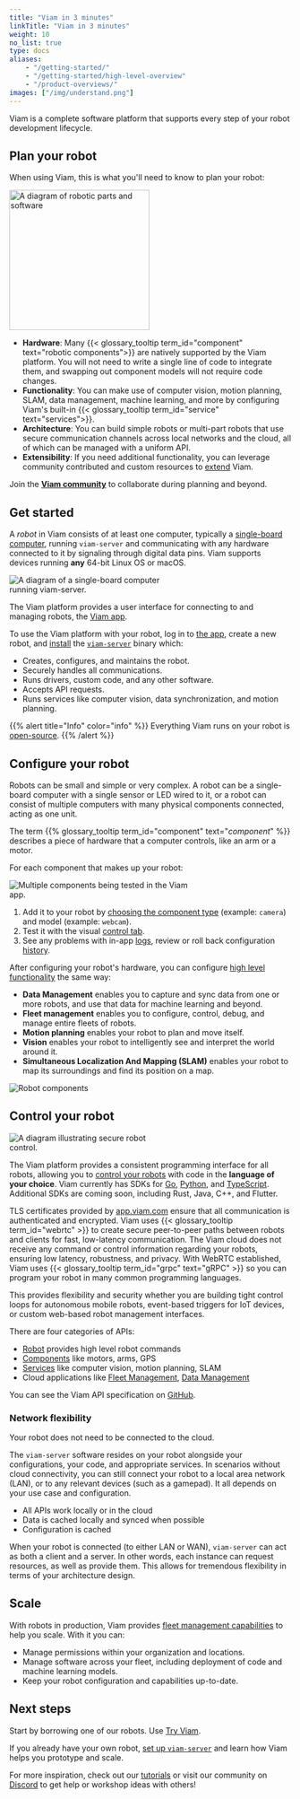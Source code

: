 ```yaml
---
title: "Viam in 3 minutes"
linkTitle: "Viam in 3 minutes"
weight: 10
no_list: true
type: docs
aliases:
    - "/getting-started/"
    - "/getting-started/high-level-overview"
    - "/product-overviews/"
images: ["/img/understand.png"]
---
```


Viam is a complete software platform that supports every step of your robot development lifecycle.

## Plan your robot

When using Viam, this is what you'll need to know to plan your robot:

<img src="https://assets-global.website-files.com/62fba5686b6d47fe2a1ed2a6/633d91b848050946efcf0690_viam-overview-illustrations-build.svg" alt="A diagram of robotic parts and software" class="alignright" style="width:250px;"></img>

- **Hardware**:
Many {{< glossary_tooltip term_id="component" text="robotic components">}} are natively supported by the Viam platform.
You will not need to write a single line of code to integrate them, and swapping out component models will not require code changes.
- **Functionality**:
You can make use of computer vision, motion planning, SLAM, data management, machine learning, and more by configuring Viam's built-in {{< glossary_tooltip term_id="service" text="services">}}.
- **Architecture**:
You can build simple robots or multi-part robots that use secure communication channels across local networks and the cloud, all of which can be managed with a uniform API.
- **Extensibility**: If you need additional functionality, you can leverage community contributed and custom resources to [extend](/program/extend/) Viam.

Join the [**Viam community**](https://discord.gg/viam) to collaborate during planning and beyond.

## Get started

A *robot* in Viam consists of at least one computer, typically a [single-board computer](/installation/prepare/), running `viam-server` and communicating with any hardware connected to it by signaling through digital data pins.
Viam supports devices running **any** 64-bit Linux OS or macOS.

<img src="img/board-viam-server.png" alt="A diagram of a single-board computer running viam-server." class="alignleft" style="max-width:270px"></img>

The Viam platform provides a user interface for connecting to and managing robots, the [Viam app](https://app.viam.com/).

To use the Viam platform with your robot, log in to [the app](https://app.viam.com/), create a new robot, and [install](/installation/) the [`viam-server`](https://github.com/viamrobotics/rdk) binary which:

- Creates, configures, and maintains the robot.
- Securely handles all communications.
- Runs drivers, custom code, and any other software.
- Accepts API requests.
- Runs services like computer vision, data synchronization, and motion planning.

{{% alert title="Info" color="info" %}}
Everything Viam runs on your robot is [open-source](https://github.com/viamrobotics).
{{% /alert %}}

## Configure your robot

Robots can be small and simple or very complex.
A robot can be a single-board computer with a single sensor or LED wired to it, or a robot can consist of multiple computers with many physical components connected, acting as one unit.

The term {{% glossary_tooltip term_id="component" text="*component*" %}} describes a piece of hardware that a computer controls, like an arm or a motor.

For each component that makes up your robot:

<img src="img/test_components.png" alt="Multiple components being tested in the Viam app." class="alignright" style="max-width:320px"></img>

1. Add it to your robot by [choosing the component type](/manage/configuration/#components) (example: `camera`) and model (example: `webcam`).
2. Test it with the visual [control tab](/manage/fleet/robots/#control).
3. See any problems with in-app [logs](/manage/fleet/robots/#logs), review or roll back configuration [history](/manage/fleet/robots/#history).

After configuring your robot's hardware, you can configure [high level functionality](/services/) the same way:

- **Data Management** enables you to capture and sync data from one or more robots, and use that data for machine learning and beyond.
- **Fleet management** enables you to configure, control, debug, and manage entire fleets of robots.
- **Motion planning** enables your robot to plan and move itself.
- **Vision** enables your robot to intelligently see and interpret the world around it.
- **Simultaneous Localization And Mapping (SLAM)** enables your robot to map its surroundings and find its position on a map.

![Robot components](img/robot-components.png)

## Control your robot

<img src="https://assets-global.website-files.com/62fba5686b6d47fe2a1ed2a6/63334e5e19a68d329b1c5b0e_viam-overview-illustrations-manage.svg" alt="A diagram illustrating secure robot control." class="alignleft" style="max-width:270px;"></img>

The Viam platform provides a consistent programming interface for all robots, allowing you to [control your robots](/program/sdks/) with code in the **language of your choice**.
Viam currently has SDKs for [Go](https://pkg.go.dev/go.viam.com/rdk), [Python](https://python.viam.dev/), and [TypeScript](https://ts.viam.dev/).
Additional SDKs are coming soon, including Rust, Java, C++, and Flutter.

TLS certificates provided by [app.viam.com](https://app.viam.com) ensure that all communication is authenticated and encrypted.
Viam uses {{< glossary_tooltip term_id="webrtc" >}} to create secure peer-to-peer paths between robots and clients for fast, low-latency communication.
The Viam cloud does not receive any command or control information regarding your robots, ensuring low latency, robustness, and privacy.
With WebRTC established, Viam uses {{< glossary_tooltip term_id="grpc" text="gRPC" >}} so you can program your robot in many common programming languages.

This provides flexibility and security whether you are building tight control loops for autonomous mobile robots, event-based triggers for IoT devices, or custom web-based robot management interfaces.

There are four categories of APIs:

- [Robot](https://github.com/viamrobotics/api/blob/main/proto/viam/robot/v1/robot.proto) provides high level robot commands
- [Components](/components/) like motors, arms, GPS
- [Services](/services/) like computer vision, motion planning, SLAM
- Cloud applications like [Fleet Management](/manage/fleet/), [Data Management](/manage/data/)

You can see the Viam API specification on [GitHub](https://github.com/viamrobotics/api).

### Network flexibility

Your robot does not need to be connected to the cloud.

The `viam-server` software resides on your robot alongside your configurations, your code, and appropriate services.
In scenarios without cloud connectivity, you can still connect your robot to a local area network (LAN), or to any relevant devices (such as a gamepad).
It all depends on your use case and configuration.

- All APIs work locally or in the cloud
- Data is cached locally and synced when possible
- Configuration is cached

When your robot is connected (to either LAN or WAN), `viam-server` can act as both a client and a server.
In other words, each instance can request resources, as well as provide them.
This allows for tremendous flexibility in terms of your architecture design.

## Scale

With robots in production, Viam provides [fleet management capabilities](/manage/fleet/) to help you scale.
With it you can:

- Manage permissions within your organization and locations.
- Manage software across your fleet, including deployment of code and machine learning models.
- Keep your robot configuration and capabilities up-to-date.

## Next steps

Start by borrowing one of our robots.
Use [Try Viam](/try-viam/).

If you already have your own robot, [set up `viam-server`](/installation/) and learn how Viam helps you prototype and scale.

For more inspiration, check out our [tutorials](/tutorials/) or visit our community on [Discord](https://discord.gg/viam) to get help or workshop ideas with others!
